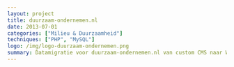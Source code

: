 ```yaml
---
layout: project
title: duurzaam-ondernemen.nl
date: 2013-07-01
categories: ["Milieu & Duurzaamheid"]
techniques: ["PHP", "MySQL"]
logo: /img/logo-duurzaam-ondernemen.png
summary: Datamigratie voor duurzaam-ondernemen.nl van custom CMS naar WordPress
---
```

